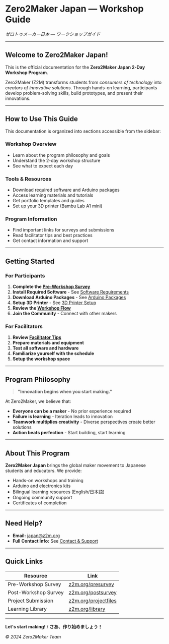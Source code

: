 # Zero2Maker Japan — Workshop Guide

*ゼロトゥメーカー日本 — ワークショップガイド*

---

## Welcome to Zero2Maker Japan!

This is the official documentation for the **Zero2Maker Japan 2-Day Workshop Program**.

Zero2Maker (Z2M) transforms students from *consumers of technology* into *creators of innovative solutions*. Through hands-on learning, participants develop problem-solving skills, build prototypes, and present their innovations.

---

## How to Use This Guide

This documentation is organized into sections accessible from the sidebar:

### **Workshop Overview**
- Learn about the program philosophy and goals
- Understand the 2-day workshop structure
- See what to expect each day

### **Tools & Resources**
- Download required software and Arduino packages
- Access learning materials and tutorials
- Get portfolio templates and guides
- Set up your 3D printer (Bambu Lab A1 mini)

### **Program Information**
- Find important links for surveys and submissions
- Read facilitator tips and best practices
- Get contact information and support

---

## Getting Started

### For Participants

1. **Complete the [Pre-Workshop Survey](https://z2m.org/presurvey)**
2. **Install Required Software** - See [Software Requirements](software.md)
3. **Download Arduino Packages** - See [Arduino Packages](arduino.md)
4. **Setup 3D Printer** - See [3D Printer Setup](3dprinter.md)
5. **Review the [Workshop Flow](flow.md)**
6. **Join the Community** - Connect with other makers

### For Facilitators

1. **Review [Facilitator Tips](facilitator.md)**
2. **Prepare materials and equipment**
3. **Test all software and hardware**
4. **Familiarize yourself with the schedule**
5. **Setup the workshop space**

---

## Program Philosophy

> **"Innovation begins when you start making."**

At Zero2Maker, we believe that:
- **Everyone can be a maker** - No prior experience required
- **Failure is learning** - Iteration leads to innovation
- **Teamwork multiplies creativity** - Diverse perspectives create better solutions
- **Action beats perfection** - Start building, start learning

---

## About This Program

**Zero2Maker Japan** brings the global maker movement to Japanese students and educators. We provide:

- Hands-on workshops and training
- Arduino and electronics kits
- Bilingual learning resources (English/日本語)
- Ongoing community support
- Certificates of completion

---

## Need Help?

- **Email:** japan@z2m.org
- **Full Contact Info:** See [Contact & Support](contact.md)

---

## Quick Links

| Resource | Link |
|----------|------|
| Pre-Workshop Survey | [z2m.org/presurvey](https://z2m.org/presurvey) |
| Post-Workshop Survey | [z2m.org/postsurvey](https://z2m.org/postsurvey) |
| Project Submission | [z2m.org/projectfiles](https://z2m.org/projectfiles) |
| Learning Library | [z2m.org/library](https://z2m.org/library) |

---

**Let's start making!** / **さあ、作り始めましょう！**

*© 2024 Zero2Maker Team*